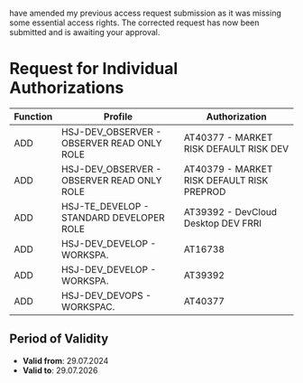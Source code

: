  have amended my previous access request submission as it was missing some essential access rights. The corrected request has now been submitted and is awaiting your approval.





# Request for Individual Authorizations

| Function | Profile                                      | Authorization                                 |
|----------|----------------------------------------------|-----------------------------------------------|
| ADD      | HSJ-DEV_OBSERVER - OBSERVER READ ONLY ROLE   | AT40377 - MARKET RISK DEFAULT RISK DEV        |
| ADD      | HSJ-DEV_OBSERVER - OBSERVER READ ONLY ROLE   | AT40379 - MARKET RISK DEFAULT RISK PREPROD    |
| ADD      | HSJ-TE_DEVELOP - STANDARD DEVELOPER ROLE     | AT39392 - DevCloud Desktop DEV FRRI           |
| ADD      | HSJ-DEV_DEVELOP - WORKSPA.                   | AT16738                                       |
| ADD      | HSJ-DEV_DEVELOP - WORKSPA.                   | AT39392                                       |
| ADD      | HSJ-DEV_DEVOPS - WORKSPAC.                   | AT40377                                       |

## Period of Validity

* **Valid from**: 29.07.2024
* **Valid to**: 29.07.2026
